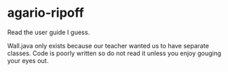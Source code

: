 # agario-ripoff

Read the user guide I guess.

Wall.java only exists because our teacher wanted us to have separate classes.
Code is poorly written so do not read it unless you enjoy gouging your eyes out.
